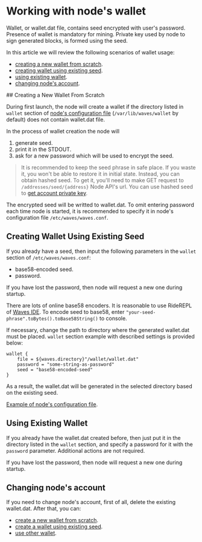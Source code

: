 # Working with node's wallet

Wallet, or wallet.dat file, contains seed encrypted with user's password. Presence of wallet is mandatory for mining. Private key used by node to sign generated blocks, is formed using the seed.

In this article we will review the following scenarios of wallet usage:

* [creating a new wallet from scratch](#new).
* [creating wallet using existing seed](#existing-seed).
* [using existing wallet](#existing-wallet).
* [changing node's account](#re-create).

## Creating a New Wallet From Scratch <a id="new"></a>

During first launch, the node will create a wallet if the directory listed in `wallet` section of [node's configuration file](https://github.com/wavesplatform/Waves/blob/master/node/src/main/resources/application.conf) (`/var/lib/waves/wallet` by default) does not contain wallet.dat file.

In the process of wallet creation the node will

1. generate seed.
2. print it in the STDOUT.
3. ask for a new password which will be used to encrypt the seed.

> It is recommended to keep the seed phrase in safe place. If you waste it, you won't be able to restore it in initial state. Instead, you can obtain hashed seed. To get it, you'll need to make GET request to `/addresses/seed/{address}` Node API's url. You can use hashed seed to [get account private key](/en/blockchain/waves-protocol/cryptographic-practical-details).

The encrypted seed will be writted to wallet.dat. To omit entering password each time node is started, it is recommended to specify it in node's configuration file `/etc/waves/waves.conf`.

## Creating Wallet Using Existing Seed <a id="existing-seed"></a>

If you already have a seed, then input the following parameters in the `wallet` section of `/etc/waves/waves.conf`:

* base58-encoded seed.
* password.

If you have lost the password, then node will request a new one during startup.

There are lots of online base58 encoders. It is reasonable to use RideREPL of [Waves IDE](https://ide.wavesplatform.com/). To encode seed to base58, enter `"your-seed-phrase".toBytes().toBase58String()` to console.

If necessary, change the path to directory where the generated wallet.dat must be placed. `wallet` section example with described settings is provided below:

```
wallet {
    file = ${waves.directory}"/wallet/wallet.dat"
    password = "some-string-as-password"
    seed = "base58-encoded-seed"
}
```

As a result, the wallet.dat will be generated in the selected directory based on the existing seed.

[Example of node's configuration file](https://github.com/wavesplatform/Waves/blob/master/node/src/main/resources/application.conf).

## Using Existing Wallet <a id="existing-wallet"></a>

If you already have the wallet.dat created before, then just put it in the directory listed in the `wallet` section, and specify a password for it with the `password` parameter. Additional actions are not required.

If you have lost the password, then node will request a new one during startup.

## Changing node's account <a id="re-create"></a>

If you need to change node's account, first of all, delete the existing wallet.dat. After that, you can:

* [create a new wallet from scratch](#new).
* [create a wallet using existing seed](#existing-seed).
* [use other wallet](#existing-wallet).
